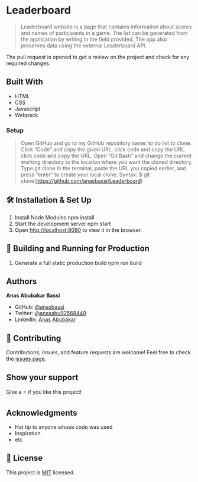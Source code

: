 # Leaderboard

> Leaderboard website is a page that contains information about scores and names of participants in a game.
> The list can be generated from the application by writing in the field provided,
> The app also preserves data using the external Leaderboard API.

The pull request is opened to get a review on the project and check for any required changes.

## Built With

- HTML
- CSS
- Javascript
- Webpack

### Setup

> Open GitHub and go to my GitHub repository name: to do list.to clone.
> Click “Code” and copy the given URL.
> click code and copy the URL.
> click code and copy the URL.
> Open “Git Bash” and change the current working directory to the location where you want the cloned directory.
> Type git clone in the terminal, paste the URL you copied earlier, and press “enter” to create your local clone.
> Syntax:
$ git clone(<https://github.com/anasbassi/Leaderboard>)

## 🛠 Installation & Set Up

1. Install Node Modules
   npm install
2. Start the development server
   npm start
3. Open [http://localhost:8080](http://localhost:8080) to view it in the browser.

## 🚀 Building and Running for Production

1. Generate a full static production build
   npm run build

## Authors

**Anas Abubakar Bassi**

- GitHub: [@anasbassi](https://github.com/anasbassi)
- Twitter: [@anasabu92568449](https://twitter.com/anasabu92568449)
- LinkedIn: [Anas Abubakar](https://linkedin.com/in/anas-abubakar-7b352722b)

## :handshake: Contributing

Contributions, issues, and feature requests are welcome! Feel free to check the [issues page](https://github.com/anasbassi/todo-list/issues).

## Show your support

Give a :star:️ if you like this project!

## Acknowledgments

- Hat tip to anyone whose code was used
- Inspiration
- etc

## :memo: License

This project is [MIT](./MIT.md) licensed.
